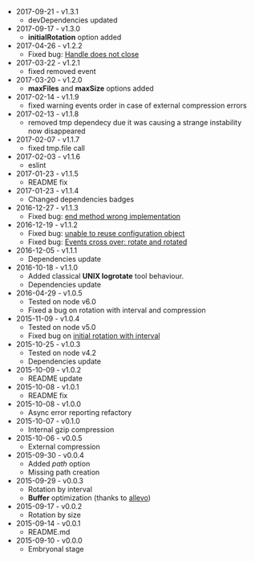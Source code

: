 * 2017-09-21 - v1.3.1
  * devDependencies updated
* 2017-09-17 - v1.3.0
  * __initialRotation__ option added
* 2017-04-26 - v1.2.2
  * Fixed bug: [Handle does not close](https://github.com/iccicci/rotating-file-stream/issues/11)
* 2017-03-22 - v1.2.1
  * fixed removed event
* 2017-03-20 - v1.2.0
  * __maxFiles__ and __maxSize__ options added
* 2017-02-14 - v1.1.9
  * fixed warning events order in case of external compression errors
* 2017-02-13 - v1.1.8
  * removed tmp dependecy due it was causing a strange instability now disappeared
* 2017-02-07 - v1.1.7
  * fixed tmp.file call
* 2017-02-03 - v1.1.6
  * eslint
* 2017-01-23 - v1.1.5
  * README fix
* 2017-01-23 - v1.1.4
  * Changed dependencies badges
* 2016-12-27 - v1.1.3
  * Fixed bug: [end method wrong implementation](https://github.com/iccicci/rotating-file-stream/issues/9)
* 2016-12-19 - v1.1.2
  * Fixed bug: [unable to reuse configuration object](https://github.com/iccicci/rotating-file-stream/issues/10)
  * Fixed bug: [Events cross over: rotate and rotated](https://github.com/iccicci/rotating-file-stream/issues/6)
* 2016-12-05 - v1.1.1
  * Dependencies update
* 2016-10-18 - v1.1.0
  * Added classical __UNIX logrotate__ tool behaviour.
  * Dependencies update
* 2016-04-29 - v1.0.5
  * Tested on node v6.0
  * Fixed a bug on rotation with interval and compression
* 2015-11-09 - v1.0.4
  * Tested on node v5.0
  * Fixed bug on [initial rotation with interval](https://github.com/iccicci/rotating-file-stream/issues/2)
* 2015-10-25 - v1.0.3
  * Tested on node v4.2
  * Dependencies update
* 2015-10-09 - v1.0.2
  * README update
* 2015-10-08 - v1.0.1
  * README fix
* 2015-10-08 - v1.0.0
  * Async error reporting refactory
* 2015-10-07 - v0.1.0
  * Internal gzip compression
* 2015-10-06 - v0.0.5
  * External compression
* 2015-09-30 - v0.0.4
  * Added _path_ option
  * Missing path creation
* 2015-09-29 - v0.0.3
  * Rotation by interval
  * __Buffer__ optimization (thanks to [allevo](https://www.npmjs.com/~allevo))
* 2015-09-17 - v0.0.2
  * Rotation by size
* 2015-09-14 - v0.0.1
  * README.md
* 2015-09-10 - v0.0.0
  * Embryonal stage
